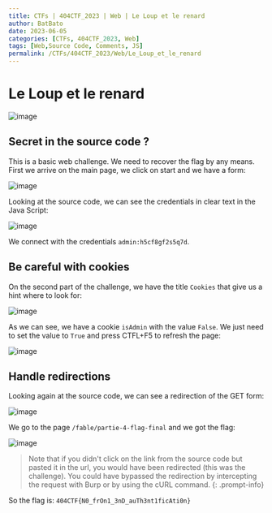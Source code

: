 ```yaml
---
title: CTFs | 404CTF_2023 | Web | Le Loup et le renard 
author: BatBato
date: 2023-06-05
categories: [CTFs, 404CTF_2023, Web]
tags: [Web,Source Code, Comments, JS]
permalink: /CTFs/404CTF_2023/Web/Le_Loup_et_le_renard
---
```


# Le Loup et le renard 

![image](https://github.com/Nouman404/nouman404.github.io/assets/73934639/69d209bf-1731-4a1e-99c4-a208902d8853)


## Secret in the source code ?

This is a basic web challenge. We need to recover the flag by any means.
First we arrive on the main page, we click on start and we have a form:

![image](https://github.com/Nouman404/nouman404.github.io/assets/73934639/a92712a7-72ab-4ee8-ad7c-770af7e950c4)

Looking at the source code, we can see the credentials in clear text in the Java Script:

![image](https://github.com/Nouman404/nouman404.github.io/assets/73934639/945feebe-cbee-44f9-9dcf-69cb888fba03)

We connect with the credentials `admin:h5cf8gf2s5q7d`.

## Be careful with cookies

On the second part of the challenge, we have the title `Cookies` that give us a hint where to look for:

![image](https://github.com/Nouman404/nouman404.github.io/assets/73934639/ac5891b1-eae8-44f8-b665-149c7fdaf195)

As we can see, we have a cookie `isAdmin` with the value `False`. We just need to set the value to `True` and press CTFL+F5 to refresh the page:

![image](https://github.com/Nouman404/nouman404.github.io/assets/73934639/f59ec661-deaa-4a90-9870-6cd0a09aa8bc)

## Handle redirections

Looking again at the source code, we can see a redirection of the GET form:

![image](https://github.com/Nouman404/nouman404.github.io/assets/73934639/83d5ecd1-7b16-411f-9666-9ab15dc796fe)

We go to the page `/fable/partie-4-flag-final` and we got the flag:

![image](https://github.com/Nouman404/nouman404.github.io/assets/73934639/395d21e8-b13a-4248-9f41-6e134e783fe2)

> Note that if you didn't click on the link from the source code but pasted it in the url, you would have been redirected (this was the challenge). You could have bypassed the redirection by intercepting the request with Burp or by using the cURL command.
{: .prompt-info}

So the flag is: `404CTF{N0_frOn1_3nD_auTh3nt1ficAti0n}`
